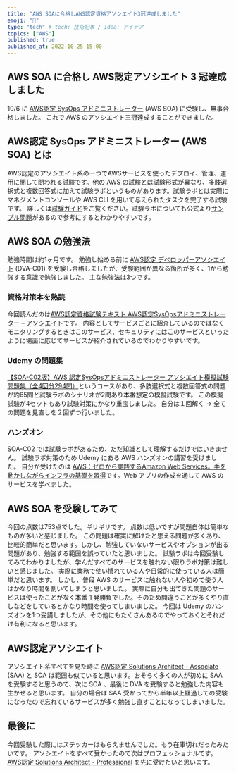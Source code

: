 ```yaml
---
title: "AWS SOAに合格しAWS認定資格アソシエイト3冠達成しました"
emoji: "🌟"
type: "tech" # tech: 技術記事 / idea: アイデア
topics: ["AWS"]
published: true
published_at: 2022-10-25 15:00
---
```

## AWS SOA に合格し AWS認定アソシエイト 3 冠達成しました
10/6 に [AWS認定 SysOps アドミニストレーター](https://aws.amazon.com/jp/certification/certified-sysops-admin-associate/) (AWS SOA) に受験し、無事合格しました。
これで AWS のアソシエイト三冠達成することができました。

## AWS認定 SysOps アドミニストレーター (AWS SOA) とは
AWS認定のアソシエイト系の一つでAWSサービスを使ったデプロイ、管理、運用に関して問われる試験です。他の AWS の試験とは試験形式が異なり、多肢選択式と複数回答式に加えて試験ラボというものがあります。試験ラボとは実際にマネジメントコンソールや AWS CLI を用いて与えられたタスクを完了する試験です。
詳しくは[試験ガイド](https://d1.awsstatic.com/ja_JP/training-and-certification/docs-sysops-associate/AWS-Certified-SysOps-Administrator-Associate_Exam-Guide.pdf)をご覧ください。試験ラボについても公式より[サンプル問題](https://d1.awsstatic.com/ja_JP/training-and-certification/docs-sysops-associate/AWS-Certified-SysOps-Administrator-Associate_Sample-Questions_C02.pdf)があるので参考にするとわかりやすいです。

## AWS SOA の勉強法
勉強時間は約1ヶ月です。
勉強し始める前に [AWS認定 デベロッパーアソシエイト](https://aws.amazon.com/jp/certification/certified-developer-associate/) (DVA-C01) を受験し合格しましたが、受験範囲が異なる箇所が多く、1から勉強する意識で勉強しました。
主な勉強法は3つです。

### 資格対策本を熟読
今回読んだのは[AWS認定資格試験テキスト AWS認定SysOpsアドミニストレーター – アソシエイト](https://www.sbcr.jp/product/4815609085/)です。
内容としてサービスごとに紹介しているのではなくモニタリングするときはこのサービス、セキュリティにはこのサービスといったように場面に応じてサービスが紹介されているのでわかりやすいです。

### Udemy の問題集
[【SOA-C02版】AWS 認定SysOpsアドミニストレーター アソシエイト模擬試験問題集（全4回分294問）](https://www.udemy.com/course/aws-sysops-53195-q/)というコースがあり、多肢選択式と複数回答式の問題が約65問と試験ラボのシナリオが2問あり本番想定の模擬試験です。
この模擬試験が4セットもあり試験対策にかなり重宝しました。
自分は１回解く → 全ての問題を見直しを２回ずつ行いました。

### ハンズオン
SOA-C02 では試験ラボがあるため、ただ知識として理解するだけではいきません。
試験ラボ対策のため Udemy にある AWS ハンズオンの講習を受けました。
自分が受けたのは [AWS：ゼロから実践するAmazon Web Services。手を動かしながらインフラの基礎を習得](https://www.udemy.com/course/aws-and-infra/)です。Web アプリの作成を通して AWS のサービスを学べました。

## AWS SOA を受験してみて
今回の点数は753点でした。ギリギリです。
点数は低いですが問題自体は簡単なものが多いと感じました。
この問題は確実に解けたと思える問題が多くあり、比較的簡単だと思います。しかし、勉強していないサービスやオプションが出る問題があり、勉強する範囲を誤っていたと思いました。
試験ラボは今回受験してみてわかりましたが、学んだすべてのサービスを触れない限りラボ対策は難しいと感じました。
実際に業務で使い慣れている人や日常的に使っている人は簡単だと思います。
しかし、普段 AWS のサービスに触れない人や初めて使う人はかなり時間を割いてしまうと思いました。
実際に自分も出てきた問題のサービスは使ったことがなく本番 1 発勝負でした。そのため間違うことが多くやり直しなどをしているとかなり時間を使ってしまいました。
今回は Udemy のハンズオンを1つ受講しましたが、その他にもたくさんあるのでやっておくとそれだけ有利になると思います。

## AWS認定アソシエイト
アソシエイト系すべてを見た時に [AWS認定 Solutions Architect - Associate](https://aws.amazon.com/jp/certification/certified-solutions-architect-associate/) (SAA) と SOA は範囲も似ていると思います。おそらく多くの人が初めに SAA を受験すると思うので、次に SOA 、最後に DVA を受験すると勉強した内容も生かせると思います。
自分の場合は SAA 受かってから半年以上経過しての受験になったので忘れているサービスが多く勉強し直すことになってしまいました。

## 最後に
今回受験した際にはステッカーはもらえませんでした。もう在庫切れだったみたいです。
アソシエイトをすべて受かったので次はプロフェッショナルです。
[AWS認定 Solutions Architect - Professional](https://aws.amazon.com/jp/certification/certified-solutions-architect-professional/) を先に受けたいと思います。